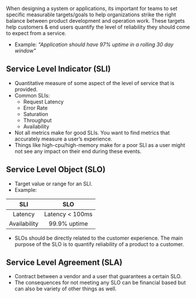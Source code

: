 When designing a system or applications, its important for teams to set specific measurable targets/goals to help organizations strike the right balance between product development and operation work.
These targets help customers & end users quantify the level of reliability they
should come to expect from a service.
- Example:
  *"Application should have 97% uptime in a rolling 30 day window"*
## Service Level Indicator (SLI)
- Quantitative measure of some aspect of the level of service that is provided.
- Common SLIs:
  - Request Latency
  - Error Rate
  - Saturation
  - Throughput
  - Availability
- Not all metrics make for good SLIs. You want to find metrics that accurately measure a user’s experience.
- Things like high-cpu/high-memory make for a poor SLI as a user might not see any impact on their end during these events.
## Service Level Object (SLO)
- Target value or range for an SLI.
- Example:

|     SLI      |       SLO       |
| :----------: | :-------------: |
|   Latency    | Latency < 100ms |
| Availability |  99.9% uptime   |
- SLOs should be directly related to the customer experience. The main purpose of the SLO is to quantify reliability of a product to a customer.
## Service Level Agreement (SLA)
- Contract between a vendor and a user that guarantees a certain SLO.
- The consequences for not meeting any SLO can be financial based but can also be variety of other things as well.